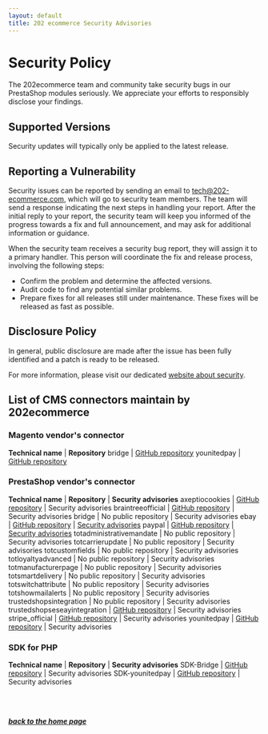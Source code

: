 ```yaml
---
layout: default
title: 202 ecommerce Security Advisories
---
```


# Security Policy

The 202ecommerce team and community take security bugs in our PrestaShop modules seriously. We appreciate your efforts to responsibly disclose your findings.

## Supported Versions

Security updates will typically only be applied to the latest release.

## Reporting a Vulnerability

Security issues can be reported by sending an email to tech@202-ecommerce.com, which will go to security team members.
The team will send a response indicating the next steps in handling your report.
After the initial reply to your report, the security team will keep you informed of the progress towards a fix and full announcement, and may ask for additional information or guidance.

When the security team receives a security bug report, they will assign it to a primary handler. 
This person will coordinate the fix and release process, involving the following steps:

 - Confirm the problem and determine the affected versions.
 - Audit code to find any potential similar problems.
 - Prepare fixes for all releases still under maintenance. These fixes will be released as fast as possible.


## Disclosure Policy

In general, public disclosure are made after the issue has been fully identified and a patch is ready to be released.

For more information, please visit our dedicated [website about security](https://202ecommerce.github.io/security-advisories/).


## List of CMS connectors maintain by 202ecommerce

### Magento vendor's connector

**Technical name** | **Repository**
bridge | [GitHub repository](https://github.com/BridgeAPI-Io/Magento)
younitedpay | [GitHub repository](https://github.com/YounitedCredit/younitedpay-module-magento2)

### PrestaShop vendor's connector

**Technical name** | **Repository** | **Security advisories**
axeptiocookies | [GitHub repository](https://github.com/202ecommerce/axeptiocookies) | Security advisories
braintreeofficial | [GitHub repository](https://github.com/202-ecommerce/braintreeofficial) | Security advisories
bridge | No public repository | Security advisories
ebay | [GitHub repository](https://github.com/202ecommerce/ebay2) | [Security advisories](https://github.com/202ecommerce/ebay2/security)
paypal | [GitHub repository](https://github.com/202-ecommerce/paypal) | [Security advisories](https://github.com/202-ecommerce/paypal/security)
totadministrativemandate | No public repository | Security advisories
totcarrierupdate | No public repository | Security advisories
totcustomfields | No public repository | Security advisories
totloyaltyadvanced | No public repository | Security advisories
totmanufacturerpage | No public repository | Security advisories
totsmartdelivery | No public repository | Security advisories
totswitchattribute | No public repository | Security advisories
totshowmailalerts | No public repository | Security advisories
trustedshopsintegration | No public repository | Security advisories
trustedshopseseayintegration | [GitHub repository](https://github.com/trustedshops/connect-prestashop-app) | Security advisories
stripe_official | [GitHub repository](https://github.com/202-ecommerce/stripe_official) | Security advisories
younitedpay | [GitHub repository](https://github.com/YounitedCredit/younitedpay-module-prestashop) | Security advisories


### SDK for PHP

**Technical name** | **Repository** | **Security advisories**
SDK-Bridge | [GitHub repository](https://github.com/BridgeAPI-Io/SDK-Bridge) | Security advisories
SDK-younitedpay | [GitHub repository](https://github.com/YounitedCredit/younitedpay-sdk-php) | Security advisories

<br><br>

***[back to the home page](/index.md)***